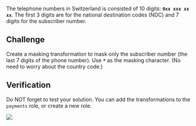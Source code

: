 The telephone numbers in Switzerland is consisted of 10 digits: **`0xx xxx xx xx`**. The first 3 digits are for the national destination codes (NDC) and 7 digits for the subscriber number.

## Challenge

Create a masking transformation to mask only the subscriber number (the last 7 digits of the phone number). Use **`*`** as the masking character. (No need to worry about the country code.)

## Verification

Do NOT forget to test your solution. You can add the transformations to the `payments` role, or create a new role.  

![](https://education-yh.s3-us-west-2.amazonaws.com/screenshots/thinker.jpg)
